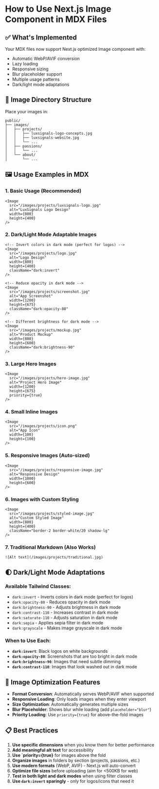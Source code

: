 # How to Use Next.js Image Component in MDX Files

## ✅ What's Implemented

Your MDX files now support Next.js optimized Image component with:
- Automatic WebP/AVIF conversion
- Lazy loading
- Responsive sizing
- Blur placeholder support
- Multiple usage patterns
- Dark/light mode adaptations

## 📁 Image Directory Structure

Place your images in:
```
public/
├── images/
│   ├── projects/
│   │   ├── luxsignals-logo-concepts.jpg
│   │   ├── luxsignals-website.jpg
│   │   └── ...
│   ├── passions/
│   │   └── ...
│   └── about/
│       └── ...
```

## 🖼️ Usage Examples in MDX

### 1. Basic Usage (Recommended)
```mdx
<Image 
  src="/images/projects/luxsignals-logo.jpg" 
  alt="LuxSignals Logo Design" 
  width={800} 
  height={400} 
/>
```

### 2. Dark/Light Mode Adaptable Images
```mdx
<!-- Invert colors in dark mode (perfect for logos) -->
<Image 
  src="/images/projects/logo.jpg" 
  alt="Logo Design" 
  width={800} 
  height={400} 
  className="dark:invert"
/>

<!-- Reduce opacity in dark mode -->
<Image 
  src="/images/projects/screenshot.jpg" 
  alt="App Screenshot" 
  width={1200} 
  height={675} 
  className="dark:opacity-80"
/>

<!-- Different brightness for dark mode -->
<Image 
  src="/images/projects/mockup.jpg" 
  alt="Product Mockup" 
  width={800} 
  height={600} 
  className="dark:brightness-90"
/>
```

### 3. Large Hero Images
```mdx
<Image 
  src="/images/projects/hero-image.jpg" 
  alt="Project Hero Image" 
  width={1200} 
  height={675} 
  priority={true}
/>
```

### 4. Small Inline Images
```mdx
<Image 
  src="/images/projects/icon.png" 
  alt="App Icon" 
  width={100} 
  height={100} 
/>
```

### 5. Responsive Images (Auto-sized)
```mdx
<Image 
  src="/images/projects/responsive-image.jpg" 
  alt="Responsive Design" 
  width={1000} 
  height={600} 
/>
```

### 6. Images with Custom Styling
```mdx
<Image 
  src="/images/projects/styled-image.jpg" 
  alt="Custom Styled Image" 
  width={800} 
  height={400} 
  className="border-2 border-white/20 shadow-lg"
/>
```

### 7. Traditional Markdown (Also Works)
```mdx
![Alt text](/images/projects/traditional.jpg)
```

## 🌓 Dark/Light Mode Adaptations

### Available Tailwind Classes:
- `dark:invert` - Inverts colors in dark mode (perfect for logos)
- `dark:opacity-80` - Reduces opacity in dark mode  
- `dark:brightness-90` - Adjusts brightness in dark mode
- `dark:contrast-110` - Increases contrast in dark mode
- `dark:saturate-110` - Adjusts saturation in dark mode
- `dark:sepia` - Applies sepia filter in dark mode
- `dark:grayscale` - Makes image grayscale in dark mode

### When to Use Each:
- **`dark:invert`**: Black logos on white backgrounds
- **`dark:opacity-80`**: Screenshots that are too bright in dark mode
- **`dark:brightness-90`**: Images that need subtle dimming
- **`dark:contrast-110`**: Images that look washed out in dark mode

## 🎨 Image Optimization Features

- **Format Conversion**: Automatically serves WebP/AVIF when supported
- **Responsive Loading**: Only loads images when they enter viewport
- **Size Optimization**: Automatically generates multiple sizes
- **Blur Placeholder**: Shows blur while loading (add `placeholder="blur"`)
- **Priority Loading**: Use `priority={true}` for above-the-fold images

## 📋 Best Practices

1. **Use specific dimensions** when you know them for better performance
2. **Add meaningful alt text** for accessibility
3. **Use `priority={true}** for images above the fold
4. **Organize images** in folders by section (projects, passions, etc.)
5. **Use modern formats** (WebP, AVIF) - Next.js will auto-convert
6. **Optimize file sizes** before uploading (aim for <500KB for web)
7. **Test in both light and dark modes** when using filter classes
8. **Use `dark:invert` sparingly** - only for logos/icons that need it 